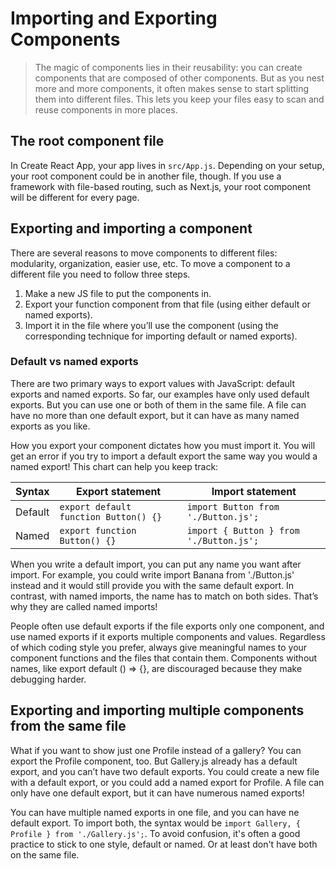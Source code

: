 # Importing and Exporting Components

> The magic of components lies in their reusability: you can create components that are composed of other components. But as you nest more and more components, it often makes sense to start splitting them into different files. This lets you keep your files easy to scan and reuse components in more places.

## The root component file

In Create React App, your app lives in `src/App.js`. Depending on your setup, your root component could be in another file, though. If you use a framework with file-based routing, such as Next.js, your root component will be different for every page.

## Exporting and importing a component

There are several reasons to move components to different files: modularity, organization, easier use, etc. To move a component to a different file you need to follow three steps.

1. Make a new JS file to put the components in.
2. Export your function component from that file (using either default or named exports).
3. Import it in the file where you’ll use the component (using the corresponding technique for importing default or named exports).

### Default vs named exports

There are two primary ways to export values with JavaScript: default exports and named exports. So far, our examples have only used default exports. But you can use one or both of them in the same file. A file can have no more than one default export, but it can have as many named exports as you like.

How you export your component dictates how you must import it. You will get an error if you try to import a default export the same way you would a named export! This chart can help you keep track:

| Syntax  | Export statement                      | Import statement                        |
| ------- | ------------------------------------- | --------------------------------------- |
| Default | `export default function Button() {}` | `import Button from './Button.js';`     |
| Named   | `export function Button() {}`         | `import { Button } from './Button.js';` |

When you write a default import, you can put any name you want after import. For example, you could write import Banana from './Button.js' instead and it would still provide you with the same default export. In contrast, with named imports, the name has to match on both sides. That’s why they are called named imports!

People often use default exports if the file exports only one component, and use named exports if it exports multiple components and values. Regardless of which coding style you prefer, always give meaningful names to your component functions and the files that contain them. Components without names, like export default () => {}, are discouraged because they make debugging harder.

## Exporting and importing multiple components from the same file

What if you want to show just one Profile instead of a gallery? You can export the Profile component, too. But Gallery.js already has a default export, and you can’t have two default exports. You could create a new file with a default export, or you could add a named export for Profile. A file can only have one default export, but it can have numerous named exports!

You can have multiple named exports in one file, and you can have ne default export. To import both, the syntax would be `import Gallery, { Profile } from './Gallery.js';`. To avoid confusion, it's often a good practice to stick to one style, default or named. Or at least don't have both on the same file.
